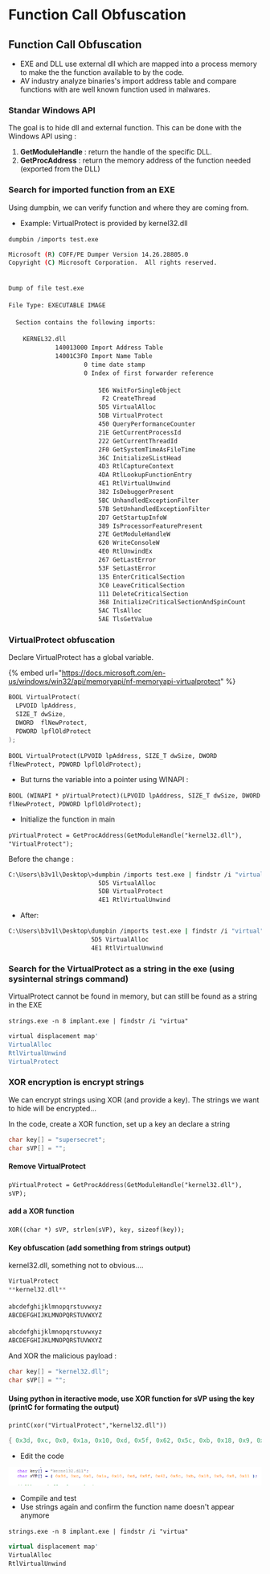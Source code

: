 # Function Call Obfuscation

## Function Call Obfuscation

* EXE and DLL use external dll which are mapped into a process memory to make the the function available to by the code.
* AV industry analyze binaries's import address table and compare functions with are well known function used in malwares.

### Standar Windows API

The goal is to hide dll and external function. This can be done with the Windows API using :

1. **GetModuleHandle** : return the handle of the specific DLL.
2. **GetProcAddress** : return the memory address of the function needed \(exported from the DLL\)

### Search for imported function from an EXE

Using dumpbin, we can verify function and where they are coming from.

* Example: VirtualProtect is provided by kernel32.dll

`dumpbin /imports test.exe`

```bash
Microsoft (R) COFF/PE Dumper Version 14.26.28805.0
Copyright (C) Microsoft Corporation.  All rights reserved.


Dump of file test.exe

File Type: EXECUTABLE IMAGE

  Section contains the following imports:

    KERNEL32.dll
             140013000 Import Address Table
             14001C3F0 Import Name Table
                     0 time date stamp
                     0 Index of first forwarder reference

                         5E6 WaitForSingleObject
                          F2 CreateThread
                         5D5 VirtualAlloc
                         5DB VirtualProtect
                         450 QueryPerformanceCounter
                         21E GetCurrentProcessId
                         222 GetCurrentThreadId
                         2F0 GetSystemTimeAsFileTime
                         36C InitializeSListHead
                         4D3 RtlCaptureContext
                         4DA RtlLookupFunctionEntry
                         4E1 RtlVirtualUnwind
                         382 IsDebuggerPresent
                         5BC UnhandledExceptionFilter
                         57B SetUnhandledExceptionFilter
                         2D7 GetStartupInfoW
                         389 IsProcessorFeaturePresent
                         27E GetModuleHandleW
                         620 WriteConsoleW
                         4E0 RtlUnwindEx
                         267 GetLastError
                         53F SetLastError
                         135 EnterCriticalSection
                         3C0 LeaveCriticalSection
                         111 DeleteCriticalSection
                         368 InitializeCriticalSectionAndSpinCount
                         5AC TlsAlloc
                         5AE TlsGetValue
```

### VirtualProtect obfuscation

Declare VirtualProtect has a global variable.

{% embed url="https://docs.microsoft.com/en-us/windows/win32/api/memoryapi/nf-memoryapi-virtualprotect" %}

```cpp
BOOL VirtualProtect(
  LPVOID lpAddress,
  SIZE_T dwSize,
  DWORD  flNewProtect,
  PDWORD lpflOldProtect
);
```

`BOOL VirtualProtect(LPVOID lpAddress, SIZE_T dwSize, DWORD flNewProtect, PDWORD lpflOldProtect);`

* But turns the variable into a pointer using WINAPI :

`BOOL (WINAPI * pVirtualProtect)(LPVOID lpAddress, SIZE_T dwSize, DWORD flNewProtect, PDWORD lpflOldProtect);`

* Initialize the function in main 

`pVirtualProtect = GetProcAddress(GetModuleHandle("kernel32.dll"), "VirtualProtect");`

Before the change :

```bash
C:\Users\b3v1l\Desktop\>dumpbin /imports test.exe | findstr /i "virtual"
                         5D5 VirtualAlloc
                         5DB VirtualProtect
                         4E1 RtlVirtualUnwind
```

* After:

```bash
C:\Users\b3v1l\Desktop\dumpbin /imports test.exe | findstr /i "virtual"
                       5D5 VirtualAlloc
                       4E1 RtlVirtualUnwind
```

### Search for the VirtualProtect as a string in the exe \(using sysinternal strings command\)

VirtualProtect cannot be found in memory, but can still be found as a string in the EXE

`strings.exe -n 8 implant.exe | findstr /i "virtua"`

```bash
virtual displacement map'
VirtualAlloc
RtlVirtualUnwind
VirtualProtect
```

### XOR encryption is encrypt strings

We can encrypt strings using XOR \(and provide a key\). The strings we want to hide will be encrypted...

In the code, create a XOR function, set up a key an declare a string

```cpp
char key[] = "supersecret";
char sVP[] = "";
```

#### Remove VirtualProtect

`pVirtualProtect = GetProcAddress(GetModuleHandle("kernel32.dll"), sVP);`

#### add a XOR function

`XOR((char *) sVP, strlen(sVP), key, sizeof(key));`

#### Key obfuscation \(add something from strings output\)

kernel32.dll, something not to obvious....

```cpp
VirtualProtect
**kernel32.dll**

abcdefghijklmnopqrstuvwxyz
ABCDEFGHIJKLMNOPQRSTUVWXYZ

abcdefghijklmnopqrstuvwxyz
ABCDEFGHIJKLMNOPQRSTUVWXYZ
```

And XOR the malicious payload :

```cpp
char key[] = "kernel32.dll";
char sVP[] = "";
```

#### Using python in iteractive mode, use XOR function for sVP using the key \(printC for formating the output\)

`printC(xor("VirtualProtect","kernel32.dll"))`

```cpp
{ 0x3d, 0xc, 0x0, 0x1a, 0x10, 0xd, 0x5f, 0x62, 0x5c, 0xb, 0x18, 0x9, 0x8, 0x11 };
```

* Edit the code

![](../../../../../.gitbook/assets/2d45540df5294333a8d571ff559e07f3.png)

* Compile and test
* Use strings again and confirm the function name doesn't appear anymore

`strings.exe -n 8 implant.exe | findstr /i "virtua"`

```cpp
virtual displacement map'
VirtualAlloc
RtlVirtualUnwind
```


